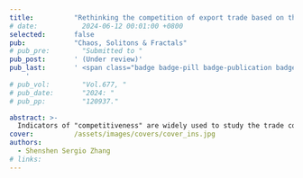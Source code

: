 ```yaml
---
title:          "Rethinking the competition of export trade based on the bipartite network"
# date:           2024-06-12 00:01:00 +0800
selected:       false
pub:            "Chaos, Solitons & Fractals"
# pub_pre:        "Submitted to "
pub_post:       ' (Under review)'
pub_last:       ' <span class="badge badge-pill badge-publication badge-success">1<sup>st</sup> author</span> <span class="badge badge-pill badge-publication badge-success-c">Corr. author</span>
    '
# pub_vol:        "Vol.677, "
# pub_date:       "2024: "
# pub_pp:         "120937."

abstract: >-
  Indicators of "competitiveness" are widely used to study the trade competition; however, such indicators tend to ignore the economic heterogeneity of commodities and the correlation between research individuals. Based on the bipartite network, this article combines the asymmetric reflection algorithm and the Matrix-Estimation Exercise to re-measure the competition of countries and products in export trade. According to the results, the competition of countries and products are both depend on countries' export structure and products' trade structure, neither is directly correlated to the respective volume of export trade. The competition of products and countries is interconnected, and changes of either sides will affect the other, with this effect rippling through the network. Furthermore, the results show that the method for calculation adopted in this article can retain most of information in the international trade network, and the calculation results remain consistent under different situations, no subversive conclusions have been reached.
cover:          /assets/images/covers/cover_ins.jpg
authors:
  - Shenshen Sergio Zhang
# links:
---
```

